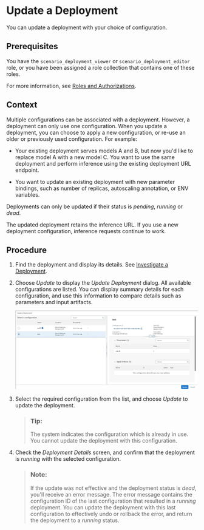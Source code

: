 <!-- loioc1867836472741c79f718409a46dfce1 -->

# Update a Deployment

You can update a deployment with your choice of configuration.



<a name="loioc1867836472741c79f718409a46dfce1__prereq_wmn_qhk_wqb"/>

## Prerequisites

You have the `scenario_deployment_viewer` or `scenario_deployment_editor` role, or you have been assigned a role collection that contains one of these roles.

For more information, see [Roles and Authorizations](security-e4cf710.md#loio4ef8499d7a4945ec854e3b4590830bcc).



<a name="loioc1867836472741c79f718409a46dfce1__context_a5b_b1q_vsb"/>

## Context

Multiple configurations can be associated with a deployment. However, a deployment can only use one configuration. When you update a deployment, you can choose to apply a new configuration, or re-use an older or previously used configuration. For example:

-   Your existing deployment serves models A and B, but now you'd like to replace model A with a new model C. You want to use the same deployment and perform inference using the existing deployment URL endpoint.

-   You want to update an existing deployment with new parameter bindings, such as number of replicas, autoscaling annotation, or ENV variables.


Deployments can only be updated if their status is *pending*, *running* or *dead*.

The updated deployment retains the inference URL. If you use a new deployment configuration, inference requests continue to work.



<a name="loioc1867836472741c79f718409a46dfce1__steps_h22_21q_vsb"/>

## Procedure

1.  Find the deployment and display its details. See [Investigate a Deployment](investigate-a-deployment-28463c4.md).

2.  Choose *Update* to display the *Update Deployment* dialog. All available configurations are listed. You can display summary details for each configuration, and use this information to compare details such as parameters and input artifacts.

    ![Screenshot with configurations to choose from in left panel and configuration details in the right panel](images/Image_AIL_FE_Deployments_Choose_Config_8f45a08.jpg)

3.  Select the required configuration from the list, and choose *Update* to update the deployment.

    > ### Tip:  
    > The system indicates the configuration which is already in use. You cannot update the deployment with this configuration.

4.  Check the *Deployment Details* screen, and confirm that the deployment is *running* with the selected configuration.

    > ### Note:  
    > If the update was not effective and the deployment status is *dead*, you'll receive an error message. The error message contains the configuration ID of the last configuration that resulted in a *running* deployment. You can update the deployment with this last configuration to effectively undo or rollback the error, and return the deployment to a *running* status.


